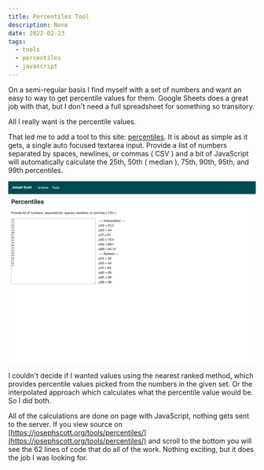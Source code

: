 ```yaml
---
title: Percentiles Tool
description: None
date: 2022-02-23
tags:
  - tools
  - percentiles
  - javascript
---
```


On a semi-regular basis I find myself with a set of numbers and want an easy to way to get percentile values for them.  Google Sheets does a great job with that, but I don't need a full spreadsheet for something so transitory.

All I really want is the percentile values.

That led me to add a tool to this site: [percentiles](https://josephscott.org/tools/percentiles/).  It is about as simple as it gets, a single auto focused textarea input.  Provide a list of numbers separated by spaces, newlines, or commas ( CSV ) and a bit of JavaScript will automatically calculate the 25th, 50th ( median ), 75th, 90th, 95th, and 99th percentiles.

![Percentiles Tool Screenshot](percentiles-tool.png)

I couldn't decide if I wanted values using the nearest ranked method, which provides percentile values picked from the numbers in the given set.  Or the interpolated approach which calculates what the percentile value would be.  So I did both.

All of the calculations are done on page with JavaScript, nothing gets sent to the server.  If you view source on [https://josephscott.org/tools/percentiles/](https://josephscott.org/tools/percentiles/) and scroll to the bottom you will see the 62 lines of code that do all of the work.  Nothing exciting, but it does the job I was looking for.
